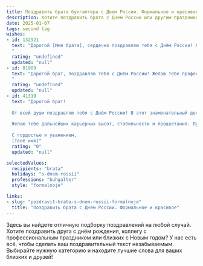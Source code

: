 ```yaml
---
title: Поздравить брата бухгалтера с Днем России. Формальное и красивое
description: Хотите поздравить брата с Днем России или другим праздником? Наш ИИ создаст незабываемое поздравление, а вы обязательно выделитесь среди других.  
date: 2025-01-07
tags: second tag
wishes:
- id: 132921
  text: "Дорогой [Имя брата], сердечно поздравляю тебя с Днём России! Желаю тебе успехов в твоей важной и ответственной работе бухгалтера, благополучия, крепкого здоровья и всего самого наилучшего в жизни. Пусть этот праздник наполнит твоё сердце гордостью за нашу страну и подарит множество радостных мгновений!
  "
  rating: "undefined"
  updated: "null"
- id: 81989
  text: "Дорогой брат, поздравляю тебя с Днём России! Желаю тебе профессиональных успехов в твоей важной работе бухгалтера, стабильности и благополучия в жизни. Пусть этот праздник подарит тебе  радость, гордость за нашу страну и веру в ее светлое будущее.
  "
  rating: "undefined"
  updated: "null"
- id: 41319
  text: "Дорогой брат!
  
  От всей души поздравляю тебя с Днём России! В этот знаменательный день мы отмечаем богатое культурное наследие нашей страны, её историю и достижения. Пусть наша Родина продолжает вдохновлять на свершения, а ты, как профессиональный бухгалтер, всегда находишься на вершине успеха в своей деятельности.
  
  Желаю тебе дальнейших карьерных высот, стабильности и процветания. Пусть каждый новый день приносит радость и удовлетворение от работы, а также гармонию в личной жизни.
  
  С гордостью и уважением,
  [Твоё имя]"
  rating: "0"
  updated: "null"

selectedValues:
  recipients: "brata"
  holidays: "s-dnem-rossii"
  professions: "buhgalter"
  style: "formalnoje"

links:
- slug: "pozdravit-brata-s-dnem-rossii-formalnoje"
  title: "Поздравить брата с Днем России. Формальное и красивое"
---
```


Здесь вы найдете отличную подборку поздравлений на любой случай. 
Хотите поздравить друга с днём рождения, коллегу с профессиональным праздником или близких с Новым годом? У нас есть всё, чтобы сделать ваш поздравительный текст незабываемым. Выбирайте нужную категорию и находите лучшие слова для ваших близких и друзей!
